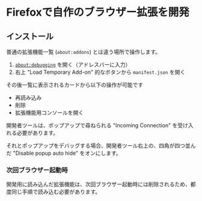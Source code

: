 # Firefoxで自作のブラウザー拡張を開発

## インストール

普通の拡張機能一覧 (`about:addons`) とは違う場所で操作します。

1. [`about:debugging`](about:debugging) を開く（アドレスバーに入力）
2. 右上 "Load Temporary Add-on" 的なボタンから `manifest.json` を開く

 その後一覧に表示されるカードから以下の操作が可能です

- 再読み込み
- 削除
- 拡張機能用コンソールを開く

開発者ツールは、ポップアップで尋ねられる "Incoming Connection" を受け入れる必要があります。

それとポップアップをデバッグする場合、開発者ツール右上の、四角が四つ並んだ "Disable popup auto hide" をオンにします。

### 次回ブラウザー起動時

開発用に読み込んだ拡張機能は、次回ブラウザー起動時には削除されるため、都度同じ手順で読み込む必要があります。